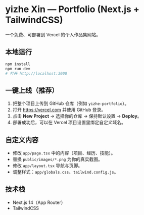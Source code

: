 # yizhe Xin — Portfolio (Next.js + TailwindCSS)

一个免费、可部署到 Vercel 的个人作品集网站。

## 本地运行
```bash
npm install
npm run dev
# 打开 http://localhost:3000
```

## 一键上线（推荐）
1. 把整个项目上传到 GitHub 仓库（例如 `yizhe-portfolio`）。
2. 打开 https://vercel.com 并使用 GitHub 登录。
3. 点击 **New Project** → 选择你的仓库 → 保持默认设置 → **Deploy**。
4. 部署成功后，可以在 Vercel 项目设置里绑定自定义域名。

## 自定义内容
- 修改 `app/page.tsx` 中的内容（项目、经历、技能）。
- 替换 `public/images/*.png` 为你的真实截图。
- 修改 `app/layout.tsx` 导航与页脚。
- 调整样式：`app/globals.css`、`tailwind.config.js`。

## 技术栈
- Next.js 14（App Router）
- TailwindCSS
